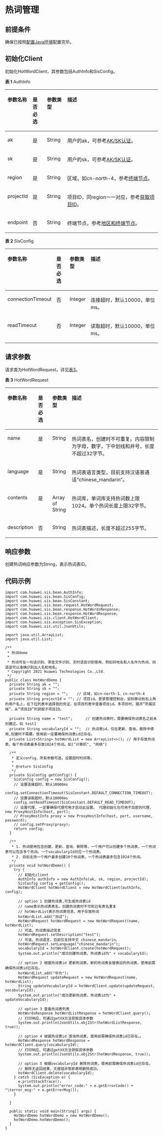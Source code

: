 # 热词管理<a name="sis_05_0062"></a>

## 前提条件<a name="section3443190201812"></a>

确保已按照[配置Java环境](配置Java环境.md)配置完毕。

## 初始化Client<a name="section11471810103715"></a>

初始化HotWordClient，其参数包括AuthInfo和SisConfig。

**表 1**  AuthInfo

<a name="table275217620616"></a>
<table><thead align="left"><tr id="row127531267616"><th class="cellrowborder" valign="top" width="14.12%" id="mcps1.2.5.1.1"><p id="p157537619610"><a name="p157537619610"></a><a name="p157537619610"></a>参数名称</p>
</th>
<th class="cellrowborder" valign="top" width="9.5%" id="mcps1.2.5.1.2"><p id="p6753969615"><a name="p6753969615"></a><a name="p6753969615"></a>是否必选</p>
</th>
<th class="cellrowborder" valign="top" width="13.34%" id="mcps1.2.5.1.3"><p id="p71061015172018"><a name="p71061015172018"></a><a name="p71061015172018"></a>参数类型</p>
</th>
<th class="cellrowborder" valign="top" width="63.04%" id="mcps1.2.5.1.4"><p id="p117531161263"><a name="p117531161263"></a><a name="p117531161263"></a>描述</p>
</th>
</tr>
</thead>
<tbody><tr id="row12753061963"><td class="cellrowborder" valign="top" width="14.12%" headers="mcps1.2.5.1.1 "><p id="p175346569"><a name="p175346569"></a><a name="p175346569"></a>ak</p>
</td>
<td class="cellrowborder" valign="top" width="9.5%" headers="mcps1.2.5.1.2 "><p id="p167531569610"><a name="p167531569610"></a><a name="p167531569610"></a>是</p>
</td>
<td class="cellrowborder" valign="top" width="13.34%" headers="mcps1.2.5.1.3 "><p id="p18106415132016"><a name="p18106415132016"></a><a name="p18106415132016"></a>String</p>
</td>
<td class="cellrowborder" valign="top" width="63.04%" headers="mcps1.2.5.1.4 "><p id="p77531268615"><a name="p77531268615"></a><a name="p77531268615"></a>用户的ak，可参考<a href="AK-SK认证.md">AK/SK认证</a>。</p>
</td>
</tr>
<tr id="row5753196864"><td class="cellrowborder" valign="top" width="14.12%" headers="mcps1.2.5.1.1 "><p id="p3753863610"><a name="p3753863610"></a><a name="p3753863610"></a>sk</p>
</td>
<td class="cellrowborder" valign="top" width="9.5%" headers="mcps1.2.5.1.2 "><p id="p553217715211"><a name="p553217715211"></a><a name="p553217715211"></a>是</p>
</td>
<td class="cellrowborder" valign="top" width="13.34%" headers="mcps1.2.5.1.3 "><p id="p4106121542011"><a name="p4106121542011"></a><a name="p4106121542011"></a>String</p>
</td>
<td class="cellrowborder" valign="top" width="63.04%" headers="mcps1.2.5.1.4 "><p id="p17531766618"><a name="p17531766618"></a><a name="p17531766618"></a>用户的sk，可参考<a href="AK-SK认证.md">AK/SK认证</a>。</p>
</td>
</tr>
<tr id="row107541762067"><td class="cellrowborder" valign="top" width="14.12%" headers="mcps1.2.5.1.1 "><p id="p127541061468"><a name="p127541061468"></a><a name="p127541061468"></a>region</p>
</td>
<td class="cellrowborder" valign="top" width="9.5%" headers="mcps1.2.5.1.2 "><p id="p9754267611"><a name="p9754267611"></a><a name="p9754267611"></a>是</p>
</td>
<td class="cellrowborder" valign="top" width="13.34%" headers="mcps1.2.5.1.3 "><p id="p13106015122013"><a name="p13106015122013"></a><a name="p13106015122013"></a>String</p>
</td>
<td class="cellrowborder" valign="top" width="63.04%" headers="mcps1.2.5.1.4 "><p id="p148991840119"><a name="p148991840119"></a><a name="p148991840119"></a>区域，如cn-north-4，参考<a href="https://support.huaweicloud.com/api-sis/sis_03_0004.html" target="_blank" rel="noopener noreferrer">终端节点</a>。</p>
</td>
</tr>
<tr id="row176430488249"><td class="cellrowborder" valign="top" width="14.12%" headers="mcps1.2.5.1.1 "><p id="p164314822417"><a name="p164314822417"></a><a name="p164314822417"></a>projectId</p>
</td>
<td class="cellrowborder" valign="top" width="9.5%" headers="mcps1.2.5.1.2 "><p id="p864414852411"><a name="p864414852411"></a><a name="p864414852411"></a>是</p>
</td>
<td class="cellrowborder" valign="top" width="13.34%" headers="mcps1.2.5.1.3 "><p id="p166441848172411"><a name="p166441848172411"></a><a name="p166441848172411"></a>String</p>
</td>
<td class="cellrowborder" valign="top" width="63.04%" headers="mcps1.2.5.1.4 "><p id="p6644194817249"><a name="p6644194817249"></a><a name="p6644194817249"></a>项目ID，同region一一对应，参考<a href="https://support.huaweicloud.com/api-sis/sis_03_0008.html" target="_blank" rel="noopener noreferrer">获取项目ID</a>。</p>
</td>
</tr>
<tr id="row475416618614"><td class="cellrowborder" valign="top" width="14.12%" headers="mcps1.2.5.1.1 "><p id="p1975416964"><a name="p1975416964"></a><a name="p1975416964"></a>endpoint</p>
</td>
<td class="cellrowborder" valign="top" width="9.5%" headers="mcps1.2.5.1.2 "><p id="p157541462615"><a name="p157541462615"></a><a name="p157541462615"></a>否</p>
</td>
<td class="cellrowborder" valign="top" width="13.34%" headers="mcps1.2.5.1.3 "><p id="p17106101512205"><a name="p17106101512205"></a><a name="p17106101512205"></a>String</p>
</td>
<td class="cellrowborder" valign="top" width="63.04%" headers="mcps1.2.5.1.4 "><p id="p19754861464"><a name="p19754861464"></a><a name="p19754861464"></a>终端节点，参考<a href="https://developer.huaweicloud.com/endpoint?SIS" target="_blank" rel="noopener noreferrer">地区和终端节点</a>。</p>
</td>
</tr>
</tbody>
</table>

**表 2**  SisConfig

<a name="table1472511119912"></a>
<table><thead align="left"><tr id="row28221511196"><th class="cellrowborder" valign="top" width="13.950000000000001%" id="mcps1.2.5.1.1"><p id="p7822611594"><a name="p7822611594"></a><a name="p7822611594"></a>参数名称</p>
</th>
<th class="cellrowborder" valign="top" width="10.16%" id="mcps1.2.5.1.2"><p id="p782213111916"><a name="p782213111916"></a><a name="p782213111916"></a>是否必选</p>
</th>
<th class="cellrowborder" valign="top" width="12.9%" id="mcps1.2.5.1.3"><p id="p1283016116306"><a name="p1283016116306"></a><a name="p1283016116306"></a>参数类型</p>
</th>
<th class="cellrowborder" valign="top" width="62.99%" id="mcps1.2.5.1.4"><p id="p188221711898"><a name="p188221711898"></a><a name="p188221711898"></a>描述</p>
</th>
</tr>
</thead>
<tbody><tr id="row11822151111916"><td class="cellrowborder" valign="top" width="13.950000000000001%" headers="mcps1.2.5.1.1 "><p id="p88224114915"><a name="p88224114915"></a><a name="p88224114915"></a>connectionTimeout</p>
</td>
<td class="cellrowborder" valign="top" width="10.16%" headers="mcps1.2.5.1.2 "><p id="p138226111794"><a name="p138226111794"></a><a name="p138226111794"></a>否</p>
</td>
<td class="cellrowborder" valign="top" width="12.9%" headers="mcps1.2.5.1.3 "><p id="p6831141123015"><a name="p6831141123015"></a><a name="p6831141123015"></a>Integer</p>
</td>
<td class="cellrowborder" valign="top" width="62.99%" headers="mcps1.2.5.1.4 "><p id="p1882212111895"><a name="p1882212111895"></a><a name="p1882212111895"></a>连接超时，默认10000，单位ms。</p>
</td>
</tr>
<tr id="row10822511395"><td class="cellrowborder" valign="top" width="13.950000000000001%" headers="mcps1.2.5.1.1 "><p id="p139185435216"><a name="p139185435216"></a><a name="p139185435216"></a>readTimeout</p>
</td>
<td class="cellrowborder" valign="top" width="10.16%" headers="mcps1.2.5.1.2 "><p id="p1792541527"><a name="p1792541527"></a><a name="p1792541527"></a>否</p>
</td>
<td class="cellrowborder" valign="top" width="12.9%" headers="mcps1.2.5.1.3 "><p id="p49954185216"><a name="p49954185216"></a><a name="p49954185216"></a>Integer</p>
</td>
<td class="cellrowborder" valign="top" width="62.99%" headers="mcps1.2.5.1.4 "><p id="p169195465211"><a name="p169195465211"></a><a name="p169195465211"></a>读取超时，默认10000，单位ms。</p>
</td>
</tr>
</tbody>
</table>

## 请求参数<a name="section91131147173710"></a>

请求类为HotWordRequest，详见[表3](#table45631337366)。

**表 3**  HotWordRequest

<a name="table45631337366"></a>
<table><thead align="left"><tr id="row195631236363"><th class="cellrowborder" valign="top" width="13.950000000000001%" id="mcps1.2.5.1.1"><p id="p55640373620"><a name="p55640373620"></a><a name="p55640373620"></a>参数名称</p>
</th>
<th class="cellrowborder" valign="top" width="10.16%" id="mcps1.2.5.1.2"><p id="p1456420383614"><a name="p1456420383614"></a><a name="p1456420383614"></a>是否必选</p>
</th>
<th class="cellrowborder" valign="top" width="12.9%" id="mcps1.2.5.1.3"><p id="p1056412313618"><a name="p1056412313618"></a><a name="p1056412313618"></a>参数类型</p>
</th>
<th class="cellrowborder" valign="top" width="62.99%" id="mcps1.2.5.1.4"><p id="p1856419353613"><a name="p1856419353613"></a><a name="p1856419353613"></a>描述</p>
</th>
</tr>
</thead>
<tbody><tr id="row95641038369"><td class="cellrowborder" valign="top" width="13.950000000000001%" headers="mcps1.2.5.1.1 "><p id="p174328142585"><a name="p174328142585"></a><a name="p174328142585"></a>name</p>
</td>
<td class="cellrowborder" valign="top" width="10.16%" headers="mcps1.2.5.1.2 "><p id="p0431131415582"><a name="p0431131415582"></a><a name="p0431131415582"></a>是</p>
</td>
<td class="cellrowborder" valign="top" width="12.9%" headers="mcps1.2.5.1.3 "><p id="p1430181435815"><a name="p1430181435815"></a><a name="p1430181435815"></a>String</p>
</td>
<td class="cellrowborder" valign="top" width="62.99%" headers="mcps1.2.5.1.4 "><p id="p1942912148588"><a name="p1942912148588"></a><a name="p1942912148588"></a><span>热词表名，创建时不可重复。内容限制为字母，数字，下中划线和井号，长度不超过32字节。</span></p>
</td>
</tr>
<tr id="row188101130112520"><td class="cellrowborder" valign="top" width="13.950000000000001%" headers="mcps1.2.5.1.1 "><p id="p13810230162515"><a name="p13810230162515"></a><a name="p13810230162515"></a>language</p>
</td>
<td class="cellrowborder" valign="top" width="10.16%" headers="mcps1.2.5.1.2 "><p id="p11810183012259"><a name="p11810183012259"></a><a name="p11810183012259"></a>是</p>
</td>
<td class="cellrowborder" valign="top" width="12.9%" headers="mcps1.2.5.1.3 "><p id="p281033092518"><a name="p281033092518"></a><a name="p281033092518"></a>String</p>
</td>
<td class="cellrowborder" valign="top" width="62.99%" headers="mcps1.2.5.1.4 "><p id="p1939951411556"><a name="p1939951411556"></a><a name="p1939951411556"></a>热词表语言类型，目前支持汉语普通话<span class="parmname" id="parmname996733813552"><a name="parmname996733813552"></a><a name="parmname996733813552"></a>“chinese_mandarin”</span>。</p>
</td>
</tr>
<tr id="row923841510270"><td class="cellrowborder" valign="top" width="13.950000000000001%" headers="mcps1.2.5.1.1 "><p id="p1323891592720"><a name="p1323891592720"></a><a name="p1323891592720"></a>contents</p>
</td>
<td class="cellrowborder" valign="top" width="10.16%" headers="mcps1.2.5.1.2 "><p id="p7238615162712"><a name="p7238615162712"></a><a name="p7238615162712"></a>是</p>
</td>
<td class="cellrowborder" valign="top" width="12.9%" headers="mcps1.2.5.1.3 "><p id="p1723814153275"><a name="p1723814153275"></a><a name="p1723814153275"></a>Array of String</p>
</td>
<td class="cellrowborder" valign="top" width="62.99%" headers="mcps1.2.5.1.4 "><p id="p1863034715117"><a name="p1863034715117"></a><a name="p1863034715117"></a>热词库，单词库支持热词数上限1024。单个热词长度上限32字节。</p>
</td>
</tr>
<tr id="row65644313369"><td class="cellrowborder" valign="top" width="13.950000000000001%" headers="mcps1.2.5.1.1 "><p id="p11536135185115"><a name="p11536135185115"></a><a name="p11536135185115"></a>description</p>
</td>
<td class="cellrowborder" valign="top" width="10.16%" headers="mcps1.2.5.1.2 "><p id="p1263715398423"><a name="p1263715398423"></a><a name="p1263715398423"></a>否</p>
</td>
<td class="cellrowborder" valign="top" width="12.9%" headers="mcps1.2.5.1.3 "><p id="p165351335175117"><a name="p165351335175117"></a><a name="p165351335175117"></a>String</p>
</td>
<td class="cellrowborder" valign="top" width="62.99%" headers="mcps1.2.5.1.4 "><p id="p1898164755418"><a name="p1898164755418"></a><a name="p1898164755418"></a><span>热词表描述，长度不超过255字节。</span></p>
</td>
</tr>
</tbody>
</table>

## 响应参数<a name="section82994143818"></a>

创建热词响应参数为String，表示热词表ID。

## 代码示例<a name="section716912141062"></a>

```
import com.huawei.sis.bean.AuthInfo;
import com.huawei.sis.bean.SisConfig;
import com.huawei.sis.bean.SisConstant;
import com.huawei.sis.bean.request.HotWordRequest;
import com.huawei.sis.bean.response.HotWordsResponse;
import com.huawei.sis.bean.response.HotWordResponse;
import com.huawei.sis.client.HotWordClient;
import com.huawei.sis.exception.SisException;
import com.huawei.sis.util.JsonUtils;

import java.util.ArrayList;
import java.util.List;

/**
 * 热词demo
 *
 * 热词可在一句话识别、录音文件识别、实时语音识别使用。例如将地名和人名作为热词，则语音可以准确识别出人名和地名。
 * Copyright 2021 Huawei Technologies Co.,Ltd.
 */
public class HotWordDemo {
  private String ak = "";
  private String sk = "";
  private String region = "";    // 区域，如cn-north-1、cn-north-4
  private String projectId = ""; // 项目id。登录管理控制台，鼠标移动到右上角的用户名上，在下拉列表中选择我的凭证，在项目列表中查看项目id。多项目时，展开“所属区域”，从“项目ID”列获取子项目ID。

  private String name = "test";      // 创建热词表时，需要确保热词表名之前未创建过。如 test1
  private String vocabularyId = "";  // 热词表id，仅在更新、查询，删除中使用,创建时不需要。使用前一定要确保热词表id已存在。
  private List<String> hotWordList = new ArrayList<>(); // 用于存放热词表，每个热词表最多存放1024个热词。如["计算机", "网络"]

  /**
   * 定义config，所有参数可选，设置超时时间等。
   *
   * @return SisConfig
   */
  private SisConfig getConfig() {
    SisConfig config = new SisConfig();
    // 设置连接超时，默认10000ms
    config.setConnectionTimeout(SisConstant.DEFAULT_CONNECTION_TIMEOUT);
    // 设置读取超时，默认10000ms
    config.setReadTimeout(SisConstant.DEFAULT_READ_TIMEOUT);
    // 设置代理, 一定要确保代理可用才启动此设置。 代理初始化也可用不加密的代理，new ProxyHostInfo(host, port);
    // ProxyHostInfo proxy = new ProxyHostInfo(host, port, username, password);
    // config.setProxy(proxy);
    return config;
  }

  /**
   * 1. 热词使用包含创建、更新、查询、删除等，一个用户可以创建多个热词表，一个热词表可以包含多个热词。一个vocabularyId对应一个热词表。
   * 2. 目前支持一个用户最多创建10个热词表，一个热词表最多包含1024个热词。
   */
  private void hotWordDemo() {
    try {
      // 初始化client
      AuthInfo authInfo = new AuthInfo(ak, sk, region, projectId);
      SisConfig config = getConfig();
      HotWordClient hotWordClient = new HotWordClient(authInfo, config);

      // option 1 创建热词表,可生成热词表id
      // name表示热词表表名，创建热词表时不可和已有表名重复
      // hotWordList表示热词表信息，用于存放热词
      hotWordList.add("测试");
      HotWordRequest hotWordRequest = new HotWordRequest(name, hotWordList);
      // 可选，热词表描述信息
      hotWordRequest.setDescription("test");
      // 可选，热词语言，目前仅支持中文 chinese_mandarin。
      hotWordRequest.setLanguage("chinese_mandarin");
      vocabularyId = hotWordClient.create(hotWordRequest);
      System.out.println("成功创建热词表，热词表id为" + vocabularyId);

      // option 2 根据热词表id 更新热词表。新的热词表会替换旧的热词表。使用前需确保热词表id已存在。
      hotWordList.add("华为");
      HotWordRequest updateRequest = new HotWordRequest(name, hotWordList);
      String updateVocabularyId = hotWordClient.update(updateRequest, vocabularyId);
      System.out.println("成功更新热词表，热词表id为" + updateVocabularyId);

      // option 3 查看热词表列表
      HotWordsResponse hotWordListResponse = hotWordClient.query();
      // 打印响应，可通过getXX方法获取具体参数
      System.out.println(JsonUtils.obj2Str(hotWordListResponse, true));

      // option 4 根据热词表id 查询热词表，使用前需确保热词表id已存在。。
      HotWordResponse hotWordResponse = hotWordClient.query(vocabularyId);
      // 打印响应，可通过getXX方法获取具体参数
      System.out.println(JsonUtils.obj2Str(hotWordResponse, true));

      // option 5 根据vocabularyId 删除热词表，使用前需确保热词表id已存在。
      // 删除无返回结果，无报错异常即表明删除成功。
      hotWordClient.delete(vocabularyId);
    } catch (SisException e) {
      e.printStackTrace();
      System.out.println("error_code:" + e.getErrorCode() + "\terror_msg:" + e.getErrorMsg());
    }

  }

  public static void main(String[] args) {
    HotWordDemo hotWordDemo = new HotWordDemo();
    hotWordDemo.hotWordDemo();
  }
}
```

